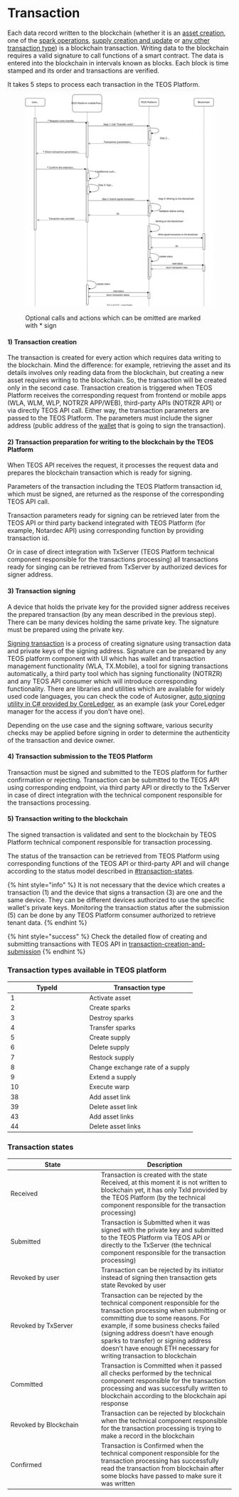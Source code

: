 # Transaction

Each data record written to the blockchain (whether it is an [asset creation](asset.md), one of the [spark operations](spark.md#spark-operations), [supply creation and update](supply.md) or [any other transaction type](transaction.md#transaction-types-available-in-teos-platform)) is a blockchain transaction. Writing data to the blockchain requires a valid signature to call functions of a smart contract. The data is entered into the blockchain in intervals known as blocks. Each block is time stamped and its order and transactions are verified.

It takes 5 steps to process each transaction in the TEOS Platform.

<figure><img src="../../.gitbook/assets/Untitled.drawio.svg" alt=""><figcaption><p>Optional calls and actions which can be omitted are marked with * sign</p></figcaption></figure>

#### 1) Transaction creation

The transaction is created for every action which requires data writing to the blockchain. Mind the difference: for example, retrieving the asset and its details involves only reading data from the blockchain, but creating a new asset requires writing to the blockchain. So, the transaction will be created only in the second case. Transaction creation is triggered when TEOS Platform receives the corresponding request from frontend or mobile apps (WLA, WLM, WLP, NOTRZR APP/WEB), third-party APIs (NOTRZR API) or via directly TEOS API call. Either way, the transaction parameters are passed to the TEOS Platform. The parameters must include the signer address (public address of the [wallet](wallet.md) that is going to sign the transaction).

#### 2) Transaction preparation for writing to the blockchain by the TEOS Platform

When TEOS API receives the request, it processes the request data and prepares the blockchain transaction which is ready for signing.

Parameters of the transaction including the TEOS Platform transaction id, which must be signed, are returned as the response of the corresponding TEOS API call.

Transaction parameters ready for signing can be retrieved later from the TEOS API or third party backend integrated with TEOS Platform (for example, Notardec API) using corresponding function by providing transaction id.

Or in case of direct integration with TxServer (TEOS Platform technical component responsible for the transactions processing) all transactions ready for singing can be retrieved from TxServer by authorized devices for signer address.

#### 3) Transaction signing

A device that holds the private key for the provided signer address receives the prepared transaction (by any mean described in the previous step). There can be many devices holding the same private key. The signature must be prepared using the private key.

[Signing transaction](https://ethereum.org/en/developers/docs/transactions/) is a process of creating signature using transaction data and private keys of the signing address. Signature can be prepared by any TEOS platform component with UI which has wallet and transaction management functionality (WLA, TX.Mobile), a tool for signing transactions automatically, a third party tool which has signing functionality (NOTRZR) and any TEOS API consumer which will introduce corresponding functionality. There are libraries and utilities which are available for widely used code languages, you can check the code of Autosigner, [auto signing utility in C# provided by CoreLedger](https://github.com/CoreLedger-TEOS/teos-autosigner), as an example (ask your CoreLedger manager for the access if you don't have one).

Depending on the use case and the signing software, various security checks may be applied before signing in order to determine the authenticity of the transaction and device owner.

#### 4) Transaction submission to the TEOS Platform

Transaction must be signed and submitted to the TEOS platform for further confirmation or rejecting. Transaction can be submitted to the TEOS API using corresponding endpoint, via third party API or directly to the TxServer in case of direct integration with the technical component responsible for the transactions processing.

#### 5) Transaction writing to the blockchain

The signed transaction is validated and sent to the blockchain by TEOS Platform technical component responsible for transaction processing.

The status of the transaction can be retrieved from TEOS Platform using corresponding functions of the TEOS API or third-party API and will change according to the status model described in [#transaction-states](transaction.md#transaction-states "mention").

{% hint style="info" %}
It is not necessary that the device which creates a transaction (1) and the device that signs a transaction (3) are one and the same device. They can be different devices authorized to use the specific wallet's private keys. Monitoring the transaction status after the submission (5) can be done by any TEOS Platform consumer authorized to retrieve tenant data.
{% endhint %}

{% hint style="success" %}
Check the detailed flow of creating and submitting transactions with TEOS API in [transaction-creation-and-submission](../../overview/dealing-with-blockchain-transactions/transaction-creation-and-submission/ "mention")
{% endhint %}

### Transaction types available in TEOS platform

<table><thead><tr><th width="163.14285714285717">TypeId</th><th>Transaction type</th></tr></thead><tbody><tr><td>1</td><td>Activate asset</td></tr><tr><td>2</td><td>Create sparks</td></tr><tr><td>3</td><td>Destroy sparks</td></tr><tr><td>4</td><td>Transfer sparks</td></tr><tr><td>5</td><td>Create supply</td></tr><tr><td>6</td><td>Delete supply</td></tr><tr><td>7</td><td>Restock supply</td></tr><tr><td>8</td><td>Change exchange rate of a supply</td></tr><tr><td>9</td><td>Extend a supply</td></tr><tr><td>10</td><td>Execute warp</td></tr><tr><td>38</td><td>Add asset link</td></tr><tr><td>39</td><td>Delete asset link</td></tr><tr><td>43</td><td>Add asset links</td></tr><tr><td>44</td><td>Delete asset links</td></tr></tbody></table>

### Transaction states

<table><thead><tr><th width="189.5">State</th><th>Description</th></tr></thead><tbody><tr><td>Received</td><td>Transaction is created with the state Received, at this moment it is not written to blockchain yet, it has only TxId provided by the TEOS Platform (by the technical component responsible for the transaction processing)</td></tr><tr><td>Submitted</td><td>Transaction is Submitted when it was signed with the private key and submitted to the TEOS Platform via TEOS API or directly to the TxServer (the technical component responsible for the transaction processing)</td></tr><tr><td>Revoked by user</td><td>Transaction can be rejected by its initiator instead of signing then transaction gets state Revoked by user</td></tr><tr><td>Revoked by TxServer</td><td>Transaction can be rejected by the technical component responsible for the transaction processing when submitting or committing due to some reasons. For example, if some business checks failed (signing address doesn't have enough sparks to transfer) or signing address doesn't have enough ETH necessary for writing transaction to blockchain</td></tr><tr><td>Committed</td><td>Transaction is Committed when it passed all checks performed by the technical component responsible for the transaction processing and was successfully written to blockchain according to the blockchain api response</td></tr><tr><td>Revoked by Blockchain</td><td>Transaction can be rejected by blockchain when the technical component responsible for the transaction processing is trying to make a record in the blockchain</td></tr><tr><td>Confirmed</td><td>Transaction is Confirmed when the technical component responsible for the transaction processing has successfully read the transaction from blockchain after some blocks have passed to make sure it was written</td></tr></tbody></table>

